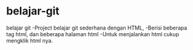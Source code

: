 # belajar-git
belajar git 
-Project belajar git sederhana dengan HTML, 
-Berisi beberapa tag html, dan beberapa halaman html
-Untuk menjalankan html cukup mengklik html nya.
